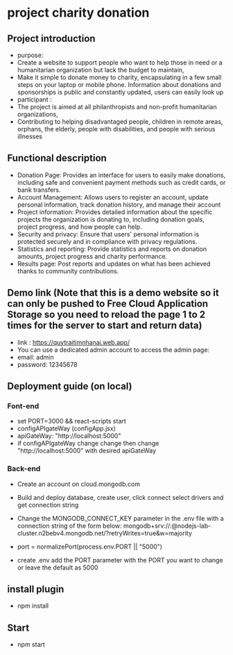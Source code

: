 # project charity donation

## Project introduction

- purpose:
- Create a website to support people who want to help those in need or a humanitarian organization but lack the budget to maintain,
- Make it simple to donate money to charity, encapsulating in a few small steps on your laptop or mobile phone. Information about donations and sponsorships is public and constantly updated, users can easily look up
- participant :
- The project is aimed at all philanthropists and non-profit humanitarian organizations,
- Contributing to helping disadvantaged people, children in remote areas, orphans, the elderly, people with disabilities, and people with serious illnesses

## Functional description

- Donation Page: Provides an interface for users to easily make donations, including safe and convenient payment methods such as credit cards, or bank transfers.
- Account Management: Allows users to register an account, update personal information, track donation history, and manage their account
- Project information: Provides detailed information about the specific projects the organization is donating to, including donation goals, project progress, and how people can help.
- Security and privacy: Ensure that users' personal information is protected securely and in compliance with privacy regulations.
- Statistics and reporting: Provide statistics and reports on donation amounts, project progress and charity performance.
- Results page: Post reports and updates on what has been achieved thanks to community contributions.

## Demo link (Note that this is a demo website so it can only be pushed to Free Cloud Application Storage so you need to reload the page 1 to 2 times for the server to start and return data)

- link : https://quytraitimnhanai.web.app/
- You can use a dedicated admin account to access the admin page:
- email: admin
- password: 12345678

## Deployment guide (on local)

### Font-end

- set PORT=3000 && react-scripts start
- configAPIgateWay (configApp.jsx)
- apiGateWay: "http://localhost:5000"
- if configAPIgateWay change change then change "http://localhost:5000" with desired apiGateWay

### Back-end

- Create an account on cloud.mongodb.com
- Build and deploy database, create user, click connect select drivers and get connection string
- Change the MONGODB_CONNECT_KEY parameter in the .env file with a connection string of the form below:
  mongodb+srv://<username>:<password>@nodejs-lab-cluster.n2bebv4.mongodb.net/?retryWrites=true&w=majority

- port = normalizePort(process.env.PORT || "5000")
- create .env add the PORT parameter with the PORT you want to change or leave the default as 5000

## install plugin

- npm install

## Start

- npm start
